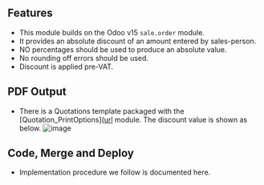 ## Features

- This module builds on the Odoo v15 `sale.order` module.
- It provides an absolute discount of an amount entered by sales-person.
- NO percentages should be used to produce an absolute value.
- No rounding off errors should be used.
- Discount is applied pre-VAT.

## PDF Output

- There is a Quotations template packaged with the [Quotation_PrintOptions]([url](https://github.com/euroblaze/quotation_print_options) module. 
  The discount value is shown as below.
  ![image](https://github.com/euroblaze/sales_discount_absolute/assets/7826363/5444b88b-daa4-4bbb-bec2-ed3cc37e6383)

## Code, Merge and Deploy

- Implementation procedure we follow is documented here.
